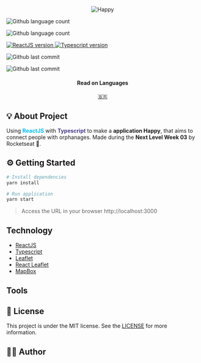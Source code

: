 <p align="center">
    <img alt="Happy" src="https://i1.lensdump.com/i/0TULpF.png" />
</p>

<p align="left">
    <img alt="Github language count" src="https://img.shields.io/github/languages/count/eduardomantz291/
reactjs-happyweb">

  <img alt="Github language count" src="https://img.shields.io/github/languages/top/eduardomantz291/
reactjs-happyweb">

  <a href="https://reactjs.org/">
    <img alt="ReactJS version" src="https://img.shields.io/github/package-json/dependency-version/eduardomantz291/reactjs-happyweb/react">
  </a>

  <a href="https://www.typescriptlang.org/">
    <img alt="Typescript version" src="https://img.shields.io/github/package-json/dependency-version/eduardomantz291/reactjs-happyweb/typescript">
  </a>

  <img alt="Github last commit" src="https://wakatime.com/badge/github/eduardomantz291/
  reactjs-happyweb.svg">

  <img alt="Github last commit" src="https://img.shields.io/github/last-commit/eduardomantz291/
  reactjs-happyweb">
</p>

<div align="center">
  <h4 align="center">Read on Languages</h4>
  <a href="https://github.com/eduardomantz291/reactjs-rocketseat-next-level-week-happy/blob/master/README-PT-BR.md">🇧🇷
  </a>
</div>

## :bulb: About Project

Using <span style="color:deepskyblue; font-weight:bold;">ReactJS</span> with <span style="color:darkslateblue; font-weight:bold;">Typescript</span> to make a **application Happy**, that aims to connect people with orphanages.
Made during the **Next Level Week 03** by Rocketseat :rocket:. 


## :gear: Getting Started

```Bash
# Install dependencies
yarn install

# Run application
yarn start
```

> Access the URL in your browser http://localhost:3000

## Technology

- [ReactJS](https://reactjs.org/)
- [Typescript](https://www.typescriptlang.org/)
- [Leaflet](https://leafletjs.com/)
- [React Leaflet](https://react-leaflet.js.org/)
- [MapBox](https://www.mapbox.com/)

## Tools

## :memo: License

This project is under the MIT license. See the [LICENSE](https://github.com/gbdsantos/reactjs-rocketseat-next-level-week-happy/blob/master/LICENSE) for more information.

## :man_astronaut: Author
